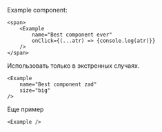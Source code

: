 Example component:

	<span>
		<Example
			name="Best component ever"
			onClick={(...atr) => {console.log(atr)}}
		/>
	</span>

Использовать только в экстренных случаях.

	<Example
		name="Best component zad"
		size="big"
	/>

Еще пример

	<Example />
